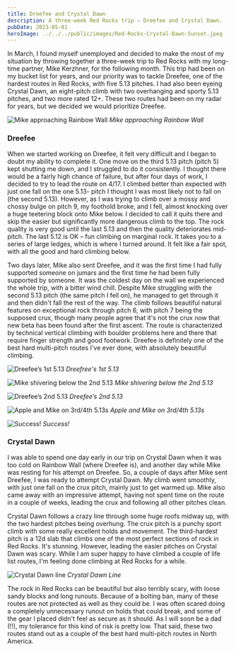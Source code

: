 ```yaml
---
title: Dreefee and Crystal Dawn
description: A three-week Red Rocks trip — Dreefee and Crystal Dawn.
pubDate: 2023-05-01
heroImage: ../../../public/images/Red-Rocks-Crystal-Dawn-Sunset.jpeg
---
```


In March, I found myself unemployed and decided to make the most of my situation by throwing together a three-week trip to Red Rocks with my long-time partner, Mike Kerzhner, for the following month. This trip had been on my bucket list for years, and our priority was to tackle Dreefee, one of the hardest routes in Red Rocks, with five 5.13 pitches. I had also been eyeing Crystal Dawn, an eight-pitch climb with two overhanging and sporty 5.13 pitches, and two more rated 12+. These two routes had been on my radar for years, but we decided we would prioritize Dreefee.

![Mike approaching Rainbow Wall](/images/Red-Rocks-approach.jpeg)
_Mike approaching Rainbow Wall_

### Dreefee

When we started working on Dreefee, it felt very difficult and I began to doubt my ability to complete it. One move on the third 5.13 pitch (pitch 5) kept shutting me down, and I struggled to do it consistently. I thought there would be a fairly high chance of failure, but after four days of work, I decided to try to lead the route on 4/17. I climbed better than expected with just one fall on the one 5.13- pitch I thought I was most likely not to fall on (the second 5.13). However, as I was trying to climb over a mossy and chossy bulge on pitch 9, my foothold broke, and I fell, almost knocking over a huge teetering block onto Mike below. I decided to call it quits there and skip the easier but significantly more dangerous climb to the top. The rock quality is very good until the last 5.13 and then the quality deteriorates mid-pitch. The last 5.12 is OK – fun climbing on marginal rock. It takes you to a series of large ledges, which is where I turned around. It felt like a fair spot, with all the good and hard climbing below.

Two days later, Mike also sent Dreefee, and it was the first time I had fully supported someone on jumars and the first time he had been fully supported by someone. It was the coldest day on the wall we experienced the whole trip, with a bitter wind chill. Despite Mike struggling with the second 5.13 pitch (the same pitch I fell on), he managed to get through it and then didn't fall the rest of the way. The climb follows beautiful natural features on exceptional rock through pitch 6, with pitch 7 being the supposed crux, though many people agree that it's not the crux now that new beta has been found after the first ascent. The route is characterized by technical vertical climbing with boulder problems here and there that require finger strength and good footwork. Dreefee is definitely one of the best hard multi-pitch routes I've ever done, with absolutely beautiful climbing.

![Dreefee’s 1st 5.13](/images/Red-Rocks-1st-13.jpeg)
_Dreefree's 1st 5.13_

![Mike shivering below the 2nd 5.13](/images/Red-Rocks-Mike-cold.jpeg)
_Mike shivering below the 2nd 5.13_

![Dreefee’s 2nd 5.13](/images/Red-Rocks-2nd-13.jpeg)
_Dreefee’s 2nd 5.13_

![Apple and Mike on 3rd/4th 5.13s](/images/Red-Rocks-Mike-4th-13.jpeg)
_Apple and Mike on 3rd/4th 5.13s_

![Success!](/images/Red-Rocks-selfie.jpeg)
_Success!_

### Crystal Dawn

I was able to spend one day early in our trip on Crystal Dawn when it was too cold on Rainbow Wall (where Dreefee is), and another day while Mike was resting for his attempt on Dreefee. So, a couple of days after Mike sent Dreefee, I was ready to attempt Crystal Dawn. My climb went smoothly, with just one fall on the crux pitch, mainly just to get warmed up. Mike also came away with an impressive attempt, having not spent time on the route in a couple of weeks, leading the crux and following all other pitches clean.

Crystal Dawn follows a crazy line through some huge roofs midway up, with the two hardest pitches being overhung. The crux pitch is a punchy sport climb with some really excellent holds and movement. The third-hardest pitch is a 12d slab that climbs one of the most perfect sections of rock in Red Rocks. It's stunning. However, leading the easier pitches on Crystal Dawn was scary. While I am super happy to have climbed a couple of life list routes, I'm feeling done climbing at Red Rocks for a while.

![Crystal Dawn line](/images/Red-Rocks-Crystal-Dawn.jpeg)
_Crystal Dawn Line_

The rock in Red Rocks can be beautiful but also terribly scary, with loose sandy blocks and long runouts. Because of a bolting ban, many of these routes are not protected as well as they could be. I was often scared doing a completely unnecessary runout on holds that could break, and some of the gear I placed didn't feel as secure as it should. As I will soon be a dad (!!), my tolerance for this kind of risk is pretty low. That said, these two routes stand out as a couple of the best hard multi-pitch routes in North America.


